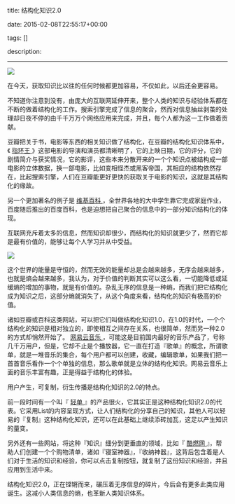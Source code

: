 title: 结构化知识2.0

date: 2015-02-08T22:55:17+00:00

tags: []

description: 

---
![](http://susefood.u.qiniudn.com/zhishi.jpg)

在今天，获取知识比以往的任何时候都更加容易，不仅如此，以后还会更容易。 

不知道你注意到没有，由庞大的互联网延伸开来，整个人类的知识与经验体系都在不断的做着结构化的工作。搜索引擎完成了信息的聚合，然而对信息抽丝剥茧的处理却日夜不停的由千千万万个网络应用来完成，并且，每个人都为这一工作做着贡献。 

豆瓣把关于书，电影等东西的相关知识做了结构化，在豆瓣的结构化知识体系中，《 [ 指环王 ](http://movie.douban.com/subject/1291571/) 》这部电影的导演和演员都清晰明了，它的上映日期，它的评分，它的剧情简介与获奖情况，它的影评，这些本来分散开来的一个个知识点被结构成一部电影的立体数据，换一部电影，比如变相怪杰或黑客帝国，其相应的结构依然存在，比起搜索引擎，人们在豆瓣能更好更快的获取关于电影的知识，这就是其结构化的缘故。 

另一个更加著名的例子是 [ 维基百科 ](http://zh.wikipedia.org/wiki/Wikipedia:%E9%A6%96%E9%A1%B5) ，全世界各地的大中学生靠它完成家庭作业，百度随后推出的百度百科，也是迫想把自己聚合的信息中的一部分知识结构化的体现。 

互联网充斥着太多的信息，然而知识却很少，而结构化的知识就更少了，然而它却是最有价值的，能够让每个人学习并从中受益。 

![](http://susefood.u.qiniudn.com/shang.jpg)

这个世界的能量是守恒的，然而无效的能量却总是会越来越多，无序会越来越多，也就是熵会越来越多，我认为，对于价值的判断其实可以这么看，一切能降低或延缓熵的增加的事物，就是有价值的。杂乱无序的信息是一种熵，而我们把它结构化成为知识之后，这部分熵就消失了，从这个角度来看，结构化的知识有极高的价值。 

诸如豆瓣或百科这类网站，可以把它们叫做结构化知识1.0，在1.0的时代，一个个结构化的知识是相对独立的，即使相互之间存在关系，也很简单，然而另一种2.0的方式却悄然开始了。 [ 网易云音乐 ](http://music.163.com/) ，可能这是目前国内最好的音乐产品了，号称几千万用户，但是，它却不止是个播放器，它一直在打造『歌单』的概念，所谓歌单，就是一堆音乐的集合，每个用户都可以创建，收藏，编辑歌单，如果我们把一首首音乐看作一个个单独的信息，那么歌单就是立体的结构化知识。网易云音乐上面的音乐丰富有趣，正是得益于结构化的体验。 

用户产生，可复制，衍生传播是结构化知识的2.0的特点。 

前一段时间有一个叫『 [ 轻单 ](http://qdan.me/) 』的产品很火，它其实正是这种结构化知识2.0的代表。它采用List的内容呈现方式，让人们结构化的分享自己的知识，其他人可以轻易的『复制』这种结构化知识，还可以在此基础上继续添砖加瓦，这足以产生知识的量变。 

另外还有一些网站，将这种『知识』细分到更垂直的领域，比如『 [ 酷燃网 ](http://www.coolirand.com/) 』，帮助人们创建一个个购物清单，诸如『寝室神器』，『收纳神器』，这背后包含着是人们对于生活的知识和经验，你可以点击复制按钮，就复制了这份知识和经验，并且应用到生活中来。 

结构化知识2.0，正在铿锵而来，碾压着无序信息的碎片，今后会有更多此类应用诞生。这减小人类信息的熵，也革新人类知识体系。 
